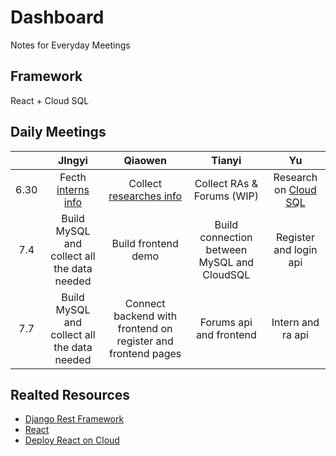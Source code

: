# Dashboard
Notes for Everyday Meetings
## Framework
React + Cloud SQL
## Daily Meetings
|      |       JIngyi       |         Qiaowen         |           Tianyi           |          Yu           |
| :--: | :----------------: | :---------------------: | :------------------------: | :-------------------: |
| 6.30 | Fecth [interns info](https://github.com/307zoo-Aeolus/Dashboard/blob/master/interns.csv) | Collect [researches info](https://github.com/307zoo-Aeolus/Dashboard/blob/master/COVID19%20RESEARCH.csv) | Collect RAs & Forums (WIP) | Research on [Cloud SQL](https://app.yinxiang.com/fx/2e425520-1b28-41d5-a7ec-bf9fe8b245dd) |
| 7.4  | Build MySQL and collect all the data needed | Build frontend demo | Build connection between MySQL and CloudSQL | Register and login api |
| 7.7  | Build MySQL and collect all the data needed | Connect backend with frontend on register and frontend pages | Forums api and frontend | Intern and ra api |
## Realted Resources
* [Django Rest Framework](https://github.com/307zoo-Aeolus/Dashboard/blob/master/RESTful.md)
* [React](https://zh-hans.reactjs.org/)
* [Deploy React on Cloud](https://medium.com/google-cloud/hosting-a-react-js-app-on-google-cloud-app-engine-6d1341b75d8c)
